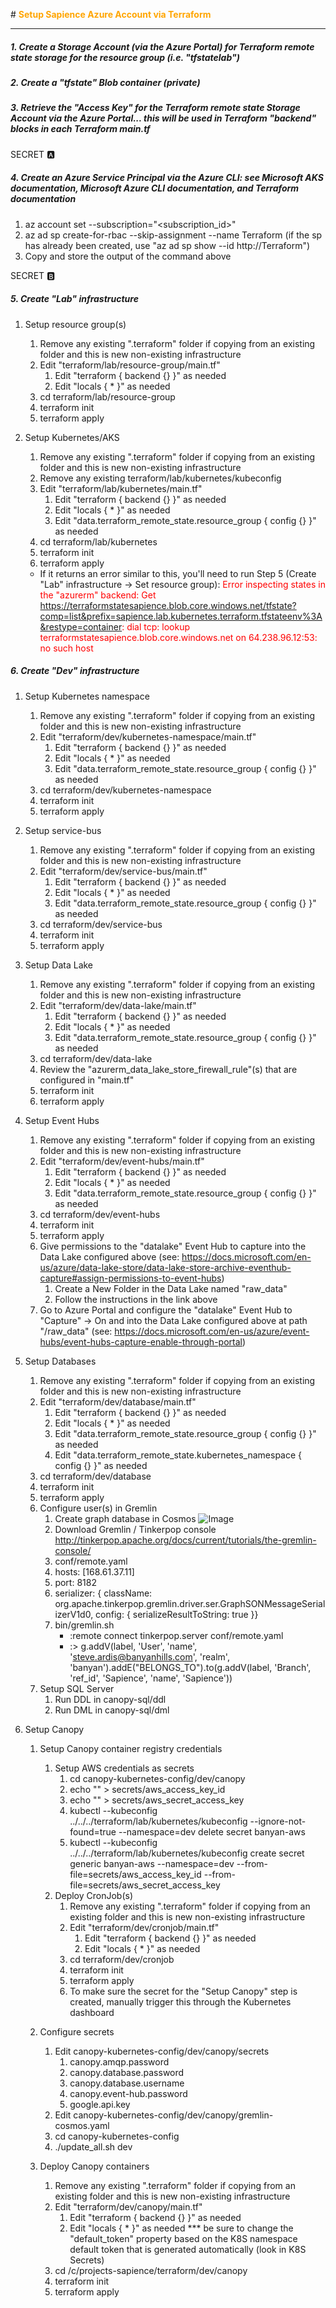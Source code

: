 

#<font color="orange"> **Setup Sapience Azure Account via Terraform** </font>

---
##### 1. Create a Storage Account (via the Azure Portal) for Terraform remote state storage for the resource group (i.e. "tfstatelab")

##### 2. Create a "tfstate" Blob container (private)

##### 3. Retrieve the "Access Key" for the Terraform remote state Storage Account via the Azure Portal... this will be used in Terraform "backend" blocks in each Terraform main.tf
SECRET :a:

##### 4. Create an Azure Service Principal via the Azure CLI: see Microsoft AKS documentation, Microsoft Azure CLI documentation, and Terraform documentation
1. az account set --subscription="<subscription_id>"
2. az ad sp create-for-rbac --skip-assignment --name Terraform (if the sp has already been created, use "az ad sp show --id http://Terraform")
3. Copy and store the output of the command above

SECRET :b:

##### 5. Create "Lab" infrastructure
1. Setup resource group(s)
    1. Remove any existing ".terraform" folder if copying from an existing folder and this is new non-existing infrastructure
	2. Edit "terraform/lab/resource-group/main.tf"
		1. Edit "terraform { backend {} }" as needed
		2. Edit "locals { * }" as needed
	3. cd terraform/lab/resource-group
    4. terraform init
	5. terraform apply

2. Setup Kubernetes/AKS
    1. Remove any existing ".terraform" folder if copying from an existing folder and this is new non-existing infrastructure
	2. Remove any existing terraform/lab/kubernetes/kubeconfig
	3. Edit "terraform/lab/kubernetes/main.tf"
		1. Edit "terraform { backend {} }" as needed
		2. Edit "locals { * }" as needed
		3. Edit "data.terraform_remote_state.resource_group { config {} }" as needed
	4. cd terraform/lab/kubernetes
	5. terraform init
	6. terraform apply
	- If it returns an error similar to this, you'll need to run Step 5 (Create "Lab" infrastructure -> Set resource group): 
	<font color="red"> Error inspecting states in the "azurerm" backend: Get https://terraformstatesapience.blob.core.windows.net/tfstate?comp=list&prefix=sapience.lab.kubernetes.terraform.tfstateenv%3A&restype=container: dial tcp: lookup terraformstatesapience.blob.core.windows.net on 64.238.96.12:53: no such host </font>
	
##### 6. Create "Dev" infrastructure
1. Setup Kubernetes namespace
    1. Remove any existing ".terraform" folder if copying from an existing folder and this is new non-existing infrastructure
	2. Edit "terraform/dev/kubernetes-namespace/main.tf"
	    1. Edit "terraform { backend {} }" as needed
		2. Edit "locals { * }" as needed
		3. Edit "data.terraform_remote_state.resource_group { config {} }" as needed
	3. cd terraform/dev/kubernetes-namespace
	4. terraform init
	5. terraform apply

1. Setup service-bus
    1. Remove any existing ".terraform" folder if copying from an existing folder and this is new non-existing infrastructure
	2. Edit "terraform/dev/service-bus/main.tf"
		1. Edit "terraform { backend {} }" as needed
		2. Edit "locals { * }" as needed
		3. Edit "data.terraform_remote_state.resource_group { config {} }" as needed
	3. cd terraform/dev/service-bus
	4. terraform init
	5. terraform apply

4. Setup Data Lake
    1. Remove any existing ".terraform" folder if copying from an existing folder and this is new non-existing infrastructure
	2. Edit "terraform/dev/data-lake/main.tf"
		1. Edit "terraform { backend {} }" as needed
		2. Edit "locals { * }" as needed
		3. Edit "data.terraform_remote_state.resource_group { config {} }" as needed
	3. cd terraform/dev/data-lake
	4. Review the "azurerm_data_lake_store_firewall_rule"(s) that are configured in "main.tf"
	5. terraform init
	6. terraform apply

5. Setup Event Hubs
    1. Remove any existing ".terraform" folder if copying from an existing folder and this is new non-existing infrastructure
	2. Edit "terraform/dev/event-hubs/main.tf"
		1. Edit "terraform { backend {} }" as needed
		2. Edit "locals { * }" as needed
		3. Edit "data.terraform_remote_state.resource_group { config {} }" as needed
	3. cd terraform/dev/event-hubs
	4. terraform init
	5. terraform apply
	6. Give permissions to the "datalake" Event Hub to capture into the Data Lake configured above (see: https://docs.microsoft.com/en-us/azure/data-lake-store/data-lake-store-archive-eventhub-capture#assign-permissions-to-event-hubs)
		1. Create a New Folder in the Data Lake named "raw_data"
		2. Follow the instructions in the link above
	7. Go to Azure Portal and configure the "datalake" Event Hub to "Capture" -> On and into the Data Lake configured above at path "/raw_data" (see: https://docs.microsoft.com/en-us/azure/event-hubs/event-hubs-capture-enable-through-portal)

2. Setup Databases
    1. Remove any existing ".terraform" folder if copying from an existing folder and this is new non-existing infrastructure
	2. Edit "terraform/dev/database/main.tf"
		1. Edit "terraform { backend {} }" as needed
		2. Edit "locals { * }" as needed
		3. Edit "data.terraform_remote_state.resource_group { config {} }" as needed
		4. Edit "data.terraform_remote_state.kubernetes_namespace { config {} }" as needed
	3. cd terraform/dev/database
	4. terraform init
	5. terraform apply
	6. Configure user(s) in Gremlin
	    1. Create graph database in Cosmos
		![Image](../AddGraph.png)
	    2. Download Gremlin / Tinkerpop console http://tinkerpop.apache.org/docs/current/tutorials/the-gremlin-console/
		3. conf/remote.yaml
		4. hosts: [168.61.37.11]
		5. port: 8182
		6. serializer: { className: org.apache.tinkerpop.gremlin.driver.ser.GraphSONMessageSerializerV1d0, config: { serializeResultToString: true }}
		7. bin/gremlin.sh
		    - :remote connect tinkerpop.server conf/remote.yaml
			- :> g.addV(label, 'User', 'name', 'steve.ardis@banyanhills.com', 'realm', 'banyan').addE("BELONGS_TO").to(g.addV(label, 'Branch', 'ref_id', 'Sapience', 'name', 'Sapience'))
	7. Setup SQL Server
		1. Run DDL in canopy-sql/ddl
		2. Run DML in canopy-sql/dml

3. Setup Canopy
	1. Setup Canopy container registry credentials
		1. Setup AWS credentials as secrets
			1. cd canopy-kubernetes-config/dev/canopy
			2. echo "<c>" > secrets/aws_access_key_id
			3. echo "<d>" > secrets/aws_secret_access_key
			4. kubectl --kubeconfig ../../../terraform/lab/kubernetes/kubeconfig  --ignore-not-found=true --namespace=dev delete secret banyan-aws
			5. kubectl --kubeconfig ../../../terraform/lab/kubernetes/kubeconfig create secret generic banyan-aws --namespace=dev --from-file=secrets/aws_access_key_id --from-file=secrets/aws_secret_access_key
		2. Deploy CronJob(s)
			1. Remove any existing ".terraform" folder if copying from an existing folder and this is new non-existing infrastructure
	        2. Edit "terraform/dev/cronjob/main.tf"
		        1. Edit "terraform { backend {} }" as needed
		        2. Edit "locals { * }" as needed
			3. cd terraform/dev/cronjob
			4. terraform init
			5. terraform apply
			6. To make sure the secret for the "Setup Canopy" step is created, manually trigger this through the Kubernetes dashboard
	
	2. Configure secrets
		1. Edit canopy-kubernetes-config/dev/canopy/secrets
			1. canopy.amqp.password
			2. canopy.database.password
			3. canopy.database.username
			4. canopy.event-hub.password
			5. google.api.key
		2. Edit canopy-kubernetes-config/dev/canopy/gremlin-cosmos.yaml
		3. cd canopy-kubernetes-config
		4. ./update_all.sh dev
	
	3. Deploy Canopy containers
		1. Remove any existing ".terraform" folder if copying from an existing folder and this is new non-existing infrastructure
	    2. Edit "terraform/dev/canopy/main.tf"
		    1. Edit "terraform { backend {} }" as needed
		    2. Edit "locals { * }" as needed   *** be sure to change the "default_token" property based on the K8S namespace default token that is generated automatically (look in K8S Secrets)
		3. cd /c/projects-sapience/terraform/dev/canopy
		4. terraform init
		5. terraform apply
